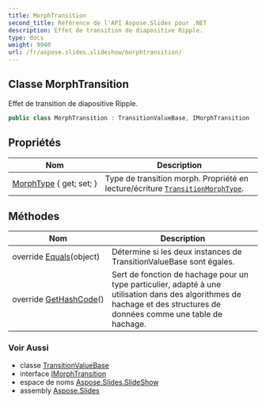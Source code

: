 ```yaml
---
title: MorphTransition
second_title: Référence de l'API Aspose.Slides pour .NET
description: Effet de transition de diapositive Ripple.
type: docs
weight: 9940
url: /fr/aspose.slides.slideshow/morphtransition/
---
```


## Classe MorphTransition

Effet de transition de diapositive Ripple.

```csharp
public class MorphTransition : TransitionValueBase, IMorphTransition
```

## Propriétés

| Nom | Description |
| --- | --- |
| [MorphType](../../aspose.slides.slideshow/morphtransition/morphtype) { get; set; } | Type de transition morph. Propriété en lecture/écriture [`TransitionMorphType`](../transitionmorphtype). |

## Méthodes

| Nom | Description |
| --- | --- |
| override [Equals](../../aspose.slides.slideshow/transitionvaluebase/equals)(object) | Détermine si les deux instances de TransitionValueBase sont égales. |
| override [GetHashCode](../../aspose.slides.slideshow/transitionvaluebase/gethashcode)() | Sert de fonction de hachage pour un type particulier, adapté à une utilisation dans des algorithmes de hachage et des structures de données comme une table de hachage. |

### Voir Aussi

* classe [TransitionValueBase](../transitionvaluebase)
* interface [IMorphTransition](../imorphtransition)
* espace de noms [Aspose.Slides.SlideShow](../../aspose.slides.slideshow)
* assembly [Aspose.Slides](../../)

<!-- NE PAS ÉDITER : généré par xmldocmd pour Aspose.Slides.dll -->